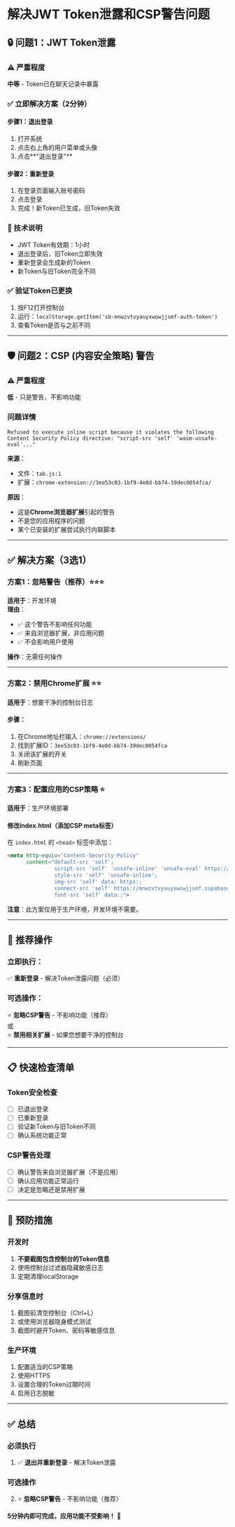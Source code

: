 # 解决JWT Token泄露和CSP警告问题

## 🔒 问题1：JWT Token泄露

### ⚠️ 严重程度
**中等** - Token已在聊天记录中暴露

### ✅ 立即解决方案（2分钟）

#### 步骤1：退出登录
1. 打开系统
2. 点击右上角的用户菜单或头像
3. 点击**"退出登录"**

#### 步骤2：重新登录
1. 在登录页面输入账号密码
2. 点击登录
3. 完成！新Token已生成，旧Token失效

### 📝 技术说明
- JWT Token有效期：1小时
- 退出登录后，旧Token立即失效
- 重新登录会生成新的Token
- 新Token与旧Token完全不同

### ✅ 验证Token已更换
1. 按F12打开控制台
2. 运行：`localStorage.getItem('sb-mnwzvtvyauyxwowjjsmf-auth-token')`
3. 查看Token是否与之前不同

---

## 🛡️ 问题2：CSP (内容安全策略) 警告

### ⚠️ 严重程度
**低** - 只是警告，不影响功能

### 问题详情

```
Refused to execute inline script because it violates the following 
Content Security Policy directive: "script-src 'self' 'wasm-unsafe-eval'..."
```

**来源**：
- 文件：`tab.js:1`
- 扩展：`chrome-extension://3ee53c03-1bf9-4e0d-bb74-39dec0054fca/`

**原因**：
- 这是**Chrome浏览器扩展**引起的警告
- 不是您的应用程序的问题
- 某个已安装的扩展尝试执行内联脚本

---

## ✅ 解决方案（3选1）

### 方案1：忽略警告（推荐）⭐⭐⭐

**适用于**：开发环境  
**理由**：
- ✅ 这个警告不影响任何功能
- ✅ 来自浏览器扩展，非应用问题
- ✅ 不会影响用户使用

**操作**：无需任何操作

---

### 方案2：禁用Chrome扩展 ⭐⭐

**适用于**：想要干净的控制台日志

#### 步骤：
1. 在Chrome地址栏输入：`chrome://extensions/`
2. 找到扩展ID：`3ee53c03-1bf9-4e0d-bb74-39dec0054fca`
3. 关闭该扩展的开关
4. 刷新页面

---

### 方案3：配置应用的CSP策略 ⭐

**适用于**：生产环境部署

#### 修改index.html（添加CSP meta标签）

在 `index.html` 的 `<head>` 标签中添加：

```html
<meta http-equiv="Content-Security-Policy" 
      content="default-src 'self'; 
               script-src 'self' 'unsafe-inline' 'unsafe-eval' https://mnwzvtvyauyxwowjjsmf.supabase.co; 
               style-src 'self' 'unsafe-inline'; 
               img-src 'self' data: https:; 
               connect-src 'self' https://mnwzvtvyauyxwowjjsmf.supabase.co wss://mnwzvtvyauyxwowjjsmf.supabase.co; 
               font-src 'self' data:;">
```

**注意**：此方案仅用于生产环境，开发环境不需要。

---

## 🎯 推荐操作

### 立即执行：
✅ **重新登录** - 解决Token泄露问题（必须）

### 可选操作：
⭐ **忽略CSP警告** - 不影响功能（推荐）  
或  
⭐ **禁用相关扩展** - 如果您想要干净的控制台

---

## 📋 快速检查清单

### Token安全检查
- [ ] 已退出登录
- [ ] 已重新登录
- [ ] 验证新Token与旧Token不同
- [ ] 确认系统功能正常

### CSP警告处理
- [ ] 确认警告来自浏览器扩展（不是应用）
- [ ] 确认应用功能正常运行
- [ ] 决定是忽略还是禁用扩展

---

## 🔐 预防措施

### 开发时
1. **不要截图包含控制台的Token信息**
2. 使用控制台过滤器隐藏敏感日志
3. 定期清理localStorage

### 分享信息时
1. 截图前清空控制台（Ctrl+L）
2. 或使用浏览器隐身模式测试
3. 截图时避开Token、密码等敏感信息

### 生产环境
1. 配置适当的CSP策略
2. 使用HTTPS
3. 设置合理的Token过期时间
4. 启用日志脱敏

---

## ✅ 总结

### 必须执行
1. ✅ **退出并重新登录** - 解决Token泄露

### 可选操作
2. ⭐ **忽略CSP警告** - 不影响功能（推荐）

**5分钟内即可完成，应用功能不受影响！** 🚀

